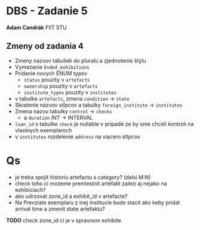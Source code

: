 # DBS - Zadanie 5
**Adam Candrák**
FIIT STU

## Zmeny od zadania 4
- Zmeny nazvov tabuliek do pluralu a zjednotenie štýlu
- Vymazanie `Ended_exhibitions`
- Pridanie novych ENUM typov 
  - `status` pouzity v `artefacts`
  - `ownership` pouzity v `artefacts`
  - `institute_types` pouzity v `institutes`
- v tabulke `artefacts`, zmena `condition` -> `state`
- Skratenie názvov stĺpcov a tabulky `foreign_institute` -> `institutes`
- Zmena nazvu tabulky `control` -> `checks`
  - a `duration` INT -> INTERVAL
- `loan_id` v tabulke `check` je nullable v pripade ze by sme chceli kontroli na vlastnych exemplaroch
- v `institutes` rozdelenie `address` na viacero stlpcov

# Qs
- je treba spojit historiu artefactu s category? (dalsi M:N)
- check toho ci mozeme premiestnit artefakt zalezi aj nejako na exhibiciach?
- ako udrzovat zone_id a exhibit_id v artefacte?
- Na Prevziate exemplaru z inej institucie bude stacit ako keby pridat arrival time a zmenit state artefaktu?


**TODO** check zone_id ci je v spravnom exhibite